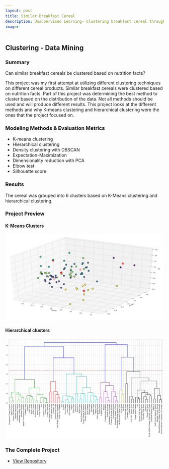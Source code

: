 ```yaml
---
layout: post
title: Similar Breakfast Cereal
description: Unsupervised Learning- Clustering breakfast cereal through different methods.
image:
---
```



## Clustering - Data Mining

### Summary
Can similar breakfast cereals be clustered based on nutrition facts?

This project was my first attempt at utilizing different clustering techniques on different cereal products. Similar breakfast cereals were clustered based on nutrition facts. Part of this project was determining the best method to cluster based on the distribution of the data. Not all methods should be used and will produce different results. This project looks at the different methods and why K-means clustering and hierarchical clustering were the ones that the project focused on.


### Modeling Methods & Evaluation Metrics
* K-means clustering
* Hierarchical clustering
* Density clustering with DBSCAN
* Expectation-Maximization
* Dimensionality reduction with PCA
* Elbow test
* Silhouette score

### Results
The cereal was grouped into 6 clusters based on K-Means clustering and hierarchical clustering.

### Project Preview

#### K-Means Clusters
![K-Means Clustering](/assets/images/cerealkmeans.jpg)

#### Hierarchical clusters
![Hierarchical Clustering](/assets/images/cerealh.jpg)

### The Complete Project
<section id="Repository">
	<div class="inner">
    <ul class="actions fit small">
      <li><a href="https://github.com/Torreylee1028/Similar-Breakfast-Cereal" class="button small">View Repository</a></li>
    </ul>
	</div>
</section>
